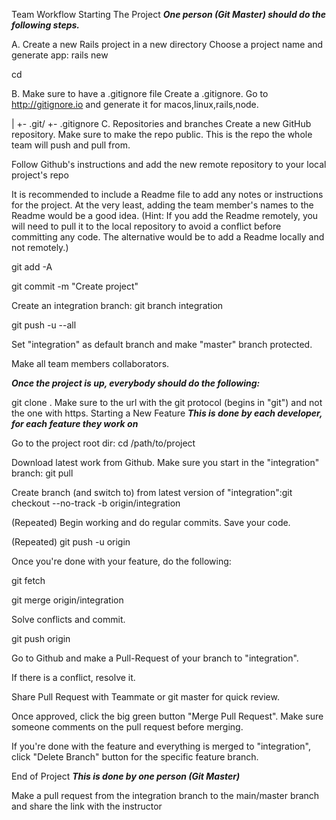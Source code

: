 Team Workflow
Starting The Project
*******One person (Git Master) should do the following steps.*******

A. Create a new Rails project in a new directory
Choose a project name and generate app: rails new <project-name>

cd <project-name>


B. Make sure to have a .gitignore file
Create a .gitignore. Go to http://gitignore.io and generate it for macos,linux,rails,node.

<project-name>
  |
  +- .git/
  +- .gitignore
C. Repositories and branches
Create a new GitHub repository.  Make sure to make the repo public.  This is the repo the whole team will push and pull from.

Follow Github's instructions and add the new remote repository to your local project's repo

It is recommended to include a Readme file to add any notes or instructions for the project.  At the very least, adding the team member's names to the Readme would be a good idea.  (Hint: If you add the Readme remotely, you will need to pull it to the local repository to avoid a conflict before committing any code.  The alternative would be to add a Readme locally and not remotely.)

git add -A

git commit -m "Create project"

Create an integration branch: git branch integration

git push -u --all

Set "integration" as default branch and make "master" branch protected.

Make all team members collaborators.

*******Once the project is up, everybody should do the following:*******

git clone <git-project-url>. Make sure to the url with the git protocol (begins in "git") and not the one with https.
Starting a New Feature
*******This is done by each developer, for each feature they work on*******

Go to the project root dir: cd /path/to/project

Download latest work from Github. Make sure you start in the "integration" branch: git pull

Create branch (and switch to) from latest version of "integration":git checkout --no-track -b <feature-name> origin/integration

(Repeated) Begin working and do regular commits. Save your code.

(Repeated) git push -u origin <feature-name>

Once you're done with your feature, do the following:

git fetch

git merge origin/integration

Solve conflicts and commit.

git push origin <feature-name>

Go to Github and make a Pull-Request of your <feature-name> branch to "integration".

If there is a conflict, resolve it.

Share Pull Request with Teammate or git master for quick review.  

Once approved, click the big green button "Merge Pull Request".  Make sure someone comments on the pull request before merging.

If you're done with the feature and everything is merged to "integration", click "Delete Branch" button for the specific feature branch.

End of Project
*******This is done by one person (Git Master)*******

Make a pull request from the integration branch to the main/master branch and share the link with the instructor